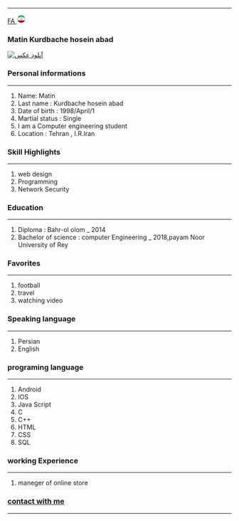 
---
[FA](index.md)<a class="pt-trigger" href="index" data-animation="62"> <img src="img/Iran.png" width="20" height="20"/></a>

### Matin Kurdbache hosein abad

<a href="https://uupload.ir/view/cp27_aa.jpg" target="_blank"><img src="https://uupload.ir/files/cp27_aa_thumb.jpg" border="0" alt="آپلود عکس" /></a>

### Personal informations

---
<ol>
  <li> Name: Matin</li>
  <li> Last name : Kurdbache hosein abad</li>
  <li> Date of birth : 1998/April/1</li>
  <li> Martial status : Single</li>
  <li> I am a Computer engineering student</li>
  <li> Location : Tehran , I.R.Iran</li>
</ol>


### Skill Highlights

---
<ol>
  <li> web design</li>
  <li>Programming</li>
  <li>Network Security</li>
</ol>

### Education

---
<ol>
<li> Diploma : Bahr-ol olom
  _ 2014</li>
<li> Bachelor of science : computer Engineering
  _ 2018,payam Noor University of Rey </li>
</ol>

### Favorites

---
<ol>
  <li> football</li>
  <li> travel </li>
  <li> watching video</li>
</ol>

### Speaking language

---
<ol> 
  <li> Persian</li>
  <li> English</li>
</ol>

### programing language

---
<ol>
 <li> Android</li>
 <li> IOS</li>
 <li> Java Script</li>
 <li> C</li>
 <li> C++</li>
 <li> HTML</li>
 <li> CSS</li>
 <li> SQL</li>
</ol>

### working Experience

---
<ol>
  <li> maneger of online store </li>
</ol>

### [contact with me](https://web.telegram.org/#/im?p=@M7M_K)


--- 

